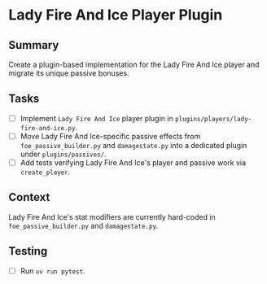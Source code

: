 # Lady Fire And Ice Player Plugin

## Summary
Create a plugin-based implementation for the Lady Fire And Ice player and migrate its unique passive bonuses.

## Tasks
- [ ] Implement `Lady Fire And Ice` player plugin in `plugins/players/lady-fire-and-ice.py`.
- [ ] Move Lady Fire And Ice-specific passive effects from `foe_passive_builder.py` and `damagestate.py` into a dedicated plugin under `plugins/passives/`.
- [ ] Add tests verifying Lady Fire And Ice's player and passive work via `create_player`.

## Context
Lady Fire And Ice's stat modifiers are currently hard-coded in `foe_passive_builder.py` and `damagestate.py`.

## Testing
- [ ] Run `uv run pytest`.
